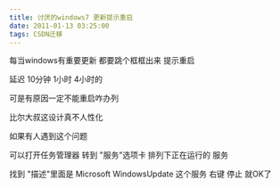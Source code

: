 ```yaml
---
title: 讨厌的windows7 更新提示重启
date: 2011-01-13 03:25:00
tags: CSDN迁移
---
```

   每当windows有重要更新 都要跳个框框出来 提示重启

 延迟 10分钟 1小时 4小时的

 

 可是有原因一定不能重启咋办列

 

 比尔大叔这设计真不人性化

 

 

 

 

 如果有人遇到这个问题

 

 可以打开任务管理器 转到 "服务"选项卡 排列下正在运行的 服务

 

 找到 "描述"里面是 Microsoft WindowsUpdate 这个服务 右键 停止 就OK了

   
 